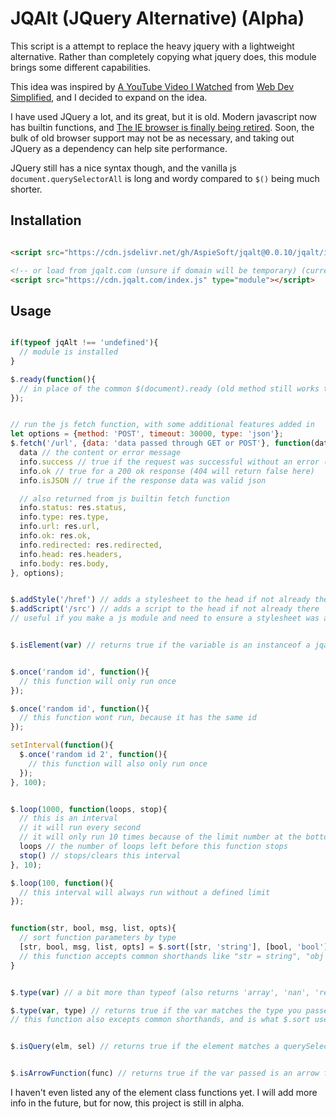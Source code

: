 # JQAlt (JQuery Alternative) (Alpha)

This script is a attempt to replace the heavy jquery with a lightweight alternative.
Rather than completely copying what jquery does, this module brings some different capabilities.

This idea was inspired by [A YouTube Video I Watched](https://www.youtube.com/watch?v=5MFnKG15ZfI) from [Web Dev Simplified](https://www.youtube.com/channel/UCFbNIlppjAuEX4znoulh0Cw), and I decided to expand on the idea.

I have used JQuery a lot, and its great, but it is old. Modern javascript now has builtin functions, and [The IE browser is finally being retired](https://www.theverge.com/2021/5/19/22443997/microsoft-internet-explorer-end-of-support-date).
Soon, the bulk of old browser support may not be as necessary, and taking out JQuery as a dependency can help site performance.

JQuery still has a nice syntax though, and the vanilla js `document.querySelectorAll` is long and wordy compared to `$()` being much shorter.

## Installation

```html

<script src="https://cdn.jsdelivr.net/gh/AspieSoft/jqalt@0.0.10/jqalt/index.js" type="module"></script>

<!-- or load from jqalt.com (unsure if domain will be temporary) (currently a redirect) (surprised it was available) -->
<script src="https://cdn.jqalt.com/index.js" type="module"></script>

```

## Usage

```javascript

if(typeof jqAlt !== 'undefined'){
  // module is installed
}

$.ready(function(){
  // in place of the common $(document).ready (old method still works too)
});


// run the js fetch function, with some additional features added in
let options = {method: 'POST', timeout: 30000, type: 'json'};
$.fetch('/url', {data: 'data passed through GET or POST'}, function(data, info){
  data // the content or error message
  info.success // true if the request was successful without an error (404 as a success)
  info.ok // true for a 200 ok response (404 will return false here)
  info.isJSON // true if the response data was valid json

  // also returned from js builtin fetch function
  info.status: res.status,
  info.type: res.type,
  info.url: res.url,
  info.ok: res.ok,
  info.redirected: res.redirected,
  info.head: res.headers,
  info.body: res.body,
}, options);


$.addStyle('/href') // adds a stylesheet to the head if not already there
$.addScript('/src') // adds a script to the head if not already there
// useful if you make a js module and need to ensure a stylesheet was added with it


$.isElement(var) // returns true if the variable is an instanceof a jqalt element


$.once('random id', function(){
  // this function will only run once
});

$.once('random id', function(){
  // this function wont run, because it has the same id
});

setInterval(function(){
  $.once('random id 2', function(){
    // this function will also only run once
  });
}, 100);


$.loop(1000, function(loops, stop){
  // this is an interval
  // it will run every second
  // it will only run 10 times because of the limit number at the bottom
  loops // the number of loops left before this function stops
  stop() // stops/clears this interval
}, 10);

$.loop(100, function(){
  // this interval will always run without a defined limit
});


function(str, bool, msg, list, opts){
  // sort function parameters by type
  [str, bool, msg, list, opts] = $.sort([str, 'string'], [bool, 'bool'], [msg, 'str'], [list, 'array'], [opts, 'object']);
  // this function accepts common shorthands like "str = string", "obj = object", "arr = array", "func = function", etc.
}


$.type(var) // a bit more than typeof (also returns 'array', 'nan', 'regexp', 'element' (a jqalt element), 'node', 'nodelist')

$.type(var, type) // returns true if the var matches the type you passed
// this function also excepts common shorthands, and is what $.sort uses to recognize types


$.isQuery(elm, sel) // returns true if the element matches a querySelector (does not use querySelector, uses regex instead)


$.isArrowFunction(func) // returns true if the var passed is an arrow function "() => {}"

```

I haven't even listed any of the element class functions yet.
I will add more info in the future, but for now, this project is still in alpha.
